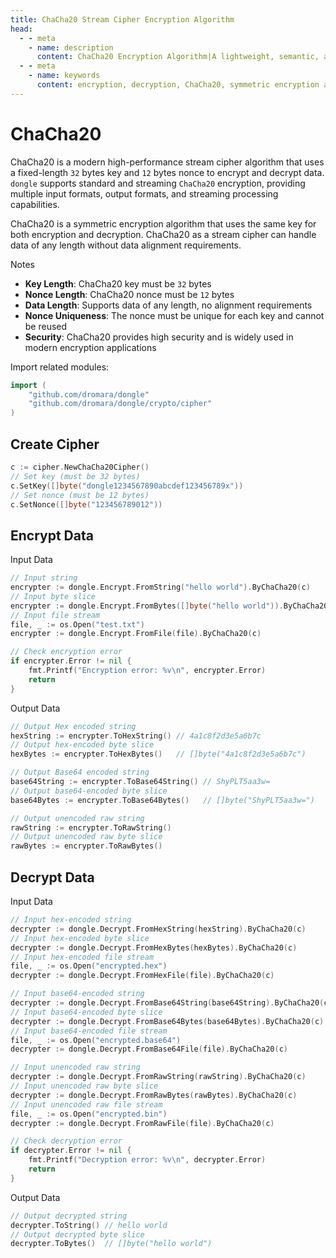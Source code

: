 ```yaml
---
title: ChaCha20 Stream Cipher Encryption Algorithm
head:
  - - meta
    - name: description
      content: ChaCha20 Encryption Algorithm|A lightweight, semantic, and developer-friendly golang encoding&crypto library
  - - meta
    - name: keywords
      content: encryption, decryption, ChaCha20, symmetric encryption algorithm, stream cipher
---
```


# ChaCha20

ChaCha20 is a modern high-performance stream cipher algorithm that uses a fixed-length `32` bytes key and `12` bytes nonce to encrypt and decrypt data. `dongle` supports standard and streaming `ChaCha20` encryption, providing multiple input formats, output formats, and streaming processing capabilities.

ChaCha20 is a symmetric encryption algorithm that uses the same key for both encryption and decryption. ChaCha20 as a stream cipher can handle data of any length without data alignment requirements.

 Notes

- **Key Length**: ChaCha20 key must be `32` bytes
- **Nonce Length**: ChaCha20 nonce must be `12` bytes
- **Data Length**: Supports data of any length, no alignment requirements
- **Nonce Uniqueness**: The nonce must be unique for each key and cannot be reused
- **Security**: ChaCha20 provides high security and is widely used in modern encryption applications

Import related modules:
```go
import (
    "github.com/dromara/dongle"
    "github.com/dromara/dongle/crypto/cipher"
)
```

## Create Cipher

```go
c := cipher.NewChaCha20Cipher()
// Set key (must be 32 bytes)
c.SetKey([]byte("dongle1234567890abcdef123456789x"))
// Set nonce (must be 12 bytes)
c.SetNonce([]byte("123456789012"))
```

## Encrypt Data

 Input Data

```go
// Input string
encrypter := dongle.Encrypt.FromString("hello world").ByChaCha20(c)
// Input byte slice
encrypter := dongle.Encrypt.FromBytes([]byte("hello world")).ByChaCha20(c)
// Input file stream
file, _ := os.Open("test.txt")
encrypter := dongle.Encrypt.FromFile(file).ByChaCha20(c)

// Check encryption error
if encrypter.Error != nil {
	fmt.Printf("Encryption error: %v\n", encrypter.Error)
	return
}
```

 Output Data

```go
// Output Hex encoded string
hexString := encrypter.ToHexString() // 4a1c8f2d3e5a6b7c
// Output hex-encoded byte slice
hexBytes := encrypter.ToHexBytes()   // []byte("4a1c8f2d3e5a6b7c")

// Output Base64 encoded string
base64String := encrypter.ToBase64String() // ShyPLT5aa3w=
// Output base64-encoded byte slice
base64Bytes := encrypter.ToBase64Bytes()   // []byte("ShyPLT5aa3w=")

// Output unencoded raw string
rawString := encrypter.ToRawString()
// Output unencoded raw byte slice
rawBytes := encrypter.ToRawBytes()
```

## Decrypt Data

 Input Data

```go
// Input hex-encoded string
decrypter := dongle.Decrypt.FromHexString(hexString).ByChaCha20(c)
// Input hex-encoded byte slice
decrypter := dongle.Decrypt.FromHexBytes(hexBytes).ByChaCha20(c)
// Input hex-encoded file stream
file, _ := os.Open("encrypted.hex")
decrypter := dongle.Decrypt.FromHexFile(file).ByChaCha20(c)

// Input base64-encoded string
decrypter := dongle.Decrypt.FromBase64String(base64String).ByChaCha20(c)
// Input base64-encoded byte slice
decrypter := dongle.Decrypt.FromBase64Bytes(base64Bytes).ByChaCha20(c)
// Input base64-encoded file stream
file, _ := os.Open("encrypted.base64")
decrypter := dongle.Decrypt.FromBase64File(file).ByChaCha20(c)

// Input unencoded raw string
decrypter := dongle.Decrypt.FromRawString(rawString).ByChaCha20(c)
// Input unencoded raw byte slice
decrypter := dongle.Decrypt.FromRawBytes(rawBytes).ByChaCha20(c)
// Input unencoded raw file stream
file, _ := os.Open("encrypted.bin") 
decrypter := dongle.Decrypt.FromRawFile(file).ByChaCha20(c)

// Check decryption error
if decrypter.Error != nil {
	fmt.Printf("Decryption error: %v\n", decrypter.Error)
	return
}
```

 Output Data

```go
// Output decrypted string
decrypter.ToString() // hello world
// Output decrypted byte slice
decrypter.ToBytes()  // []byte("hello world")
```